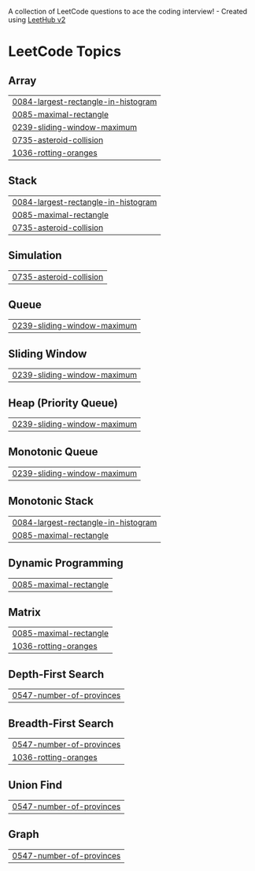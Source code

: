 A collection of LeetCode questions to ace the coding interview! - Created using [LeetHub v2](https://github.com/arunbhardwaj/LeetHub-2.0)
<!---LeetCode Topics Start-->
# LeetCode Topics
## Array
|  |
| ------- |
| [0084-largest-rectangle-in-histogram](https://github.com/eshwarl/DSA_ProblemSolving/tree/master/0084-largest-rectangle-in-histogram) |
| [0085-maximal-rectangle](https://github.com/eshwarl/DSA_ProblemSolving/tree/master/0085-maximal-rectangle) |
| [0239-sliding-window-maximum](https://github.com/eshwarl/DSA_ProblemSolving/tree/master/0239-sliding-window-maximum) |
| [0735-asteroid-collision](https://github.com/eshwarl/DSA_ProblemSolving/tree/master/0735-asteroid-collision) |
| [1036-rotting-oranges](https://github.com/eshwarl/DSA_ProblemSolving/tree/master/1036-rotting-oranges) |
## Stack
|  |
| ------- |
| [0084-largest-rectangle-in-histogram](https://github.com/eshwarl/DSA_ProblemSolving/tree/master/0084-largest-rectangle-in-histogram) |
| [0085-maximal-rectangle](https://github.com/eshwarl/DSA_ProblemSolving/tree/master/0085-maximal-rectangle) |
| [0735-asteroid-collision](https://github.com/eshwarl/DSA_ProblemSolving/tree/master/0735-asteroid-collision) |
## Simulation
|  |
| ------- |
| [0735-asteroid-collision](https://github.com/eshwarl/DSA_ProblemSolving/tree/master/0735-asteroid-collision) |
## Queue
|  |
| ------- |
| [0239-sliding-window-maximum](https://github.com/eshwarl/DSA_ProblemSolving/tree/master/0239-sliding-window-maximum) |
## Sliding Window
|  |
| ------- |
| [0239-sliding-window-maximum](https://github.com/eshwarl/DSA_ProblemSolving/tree/master/0239-sliding-window-maximum) |
## Heap (Priority Queue)
|  |
| ------- |
| [0239-sliding-window-maximum](https://github.com/eshwarl/DSA_ProblemSolving/tree/master/0239-sliding-window-maximum) |
## Monotonic Queue
|  |
| ------- |
| [0239-sliding-window-maximum](https://github.com/eshwarl/DSA_ProblemSolving/tree/master/0239-sliding-window-maximum) |
## Monotonic Stack
|  |
| ------- |
| [0084-largest-rectangle-in-histogram](https://github.com/eshwarl/DSA_ProblemSolving/tree/master/0084-largest-rectangle-in-histogram) |
| [0085-maximal-rectangle](https://github.com/eshwarl/DSA_ProblemSolving/tree/master/0085-maximal-rectangle) |
## Dynamic Programming
|  |
| ------- |
| [0085-maximal-rectangle](https://github.com/eshwarl/DSA_ProblemSolving/tree/master/0085-maximal-rectangle) |
## Matrix
|  |
| ------- |
| [0085-maximal-rectangle](https://github.com/eshwarl/DSA_ProblemSolving/tree/master/0085-maximal-rectangle) |
| [1036-rotting-oranges](https://github.com/eshwarl/DSA_ProblemSolving/tree/master/1036-rotting-oranges) |
## Depth-First Search
|  |
| ------- |
| [0547-number-of-provinces](https://github.com/eshwarl/DSA_ProblemSolving/tree/master/0547-number-of-provinces) |
## Breadth-First Search
|  |
| ------- |
| [0547-number-of-provinces](https://github.com/eshwarl/DSA_ProblemSolving/tree/master/0547-number-of-provinces) |
| [1036-rotting-oranges](https://github.com/eshwarl/DSA_ProblemSolving/tree/master/1036-rotting-oranges) |
## Union Find
|  |
| ------- |
| [0547-number-of-provinces](https://github.com/eshwarl/DSA_ProblemSolving/tree/master/0547-number-of-provinces) |
## Graph
|  |
| ------- |
| [0547-number-of-provinces](https://github.com/eshwarl/DSA_ProblemSolving/tree/master/0547-number-of-provinces) |
<!---LeetCode Topics End-->